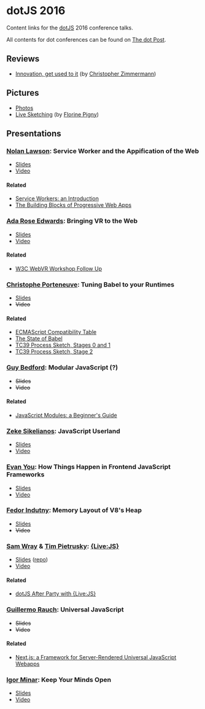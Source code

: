# dotJS 2016

Content links for the [dotJS](https://www.dotjs.io/) 2016 conference talks.

All contents for dot conferences can be found on [The dot Post](http://www.thedotpost.com/).

## Reviews

- [Innovation, get used to it](https://www.magnolia-cms.com/blogs/christopher-zimmermann/detail~@innovation--get-used-to-it.---dotjs-2016-conference-report~.html) (by [Christopher Zimmermann](https://twitter.com/basel_js))

## Pictures

- [Photos](https://www.flickr.com/photos/97226415@N08/sets/72157675822234502/)
- [Live Sketching](https://www.flickr.com/photos/97226415@N08/sets/72157673584112393/) (by [Florine Pigny](https://twitter.com/FlorinePigny))

## Presentations

### [Nolan Lawson](https://twitter.com/nolanlawson): Service Worker and the Appification of the Web

- [Slides](https://nolanlawson.github.io/dotjs-2016/)
- [Video](https://www.youtube.com/watch?v=ZVL6FeCJdD8)

#### Related 

- [Service Workers: an Introduction](https://developers.google.com/web/fundamentals/getting-started/primers/service-workers)
- [The Building Blocks of Progressive Web Apps](https://www.smashingmagazine.com/2016/09/the-building-blocks-of-progressive-web-apps/)

### [Ada Rose Edwards](http://twitter.com/Lady_Ada_King): Bringing VR to the Web

- [Slides](https://ada.is/webvr/talk-dot-js.html)
- [Video](https://www.youtube.com/watch?v=Xn4mkKCRWT4)

#### Related

- [W3C WebVR Workshop Follow Up](https://medium.com/samsung-internet-dev/w3c-webvr-workshop-follow-up-bcfe6558ccba#.jyl3peckz)

### [Christophe Porteneuve](https://twitter.com/porteneuve): Tuning Babel to your Runtimes

- [Slides](https://tdd.github.io/dotjs2016-babel-tuning/)
- ~~Video~~

#### Related

- [ECMAScript Compatibility Table](https://kangax.github.io/compat-table/)
- [The State of Babel](https://babeljs.io/blog/2016/12/07/the-state-of-babel)
- [TC39 Process Sketch, Stages 0 and 1](https://thefeedbackloop.xyz/tc39-a-process-sketch-stages-0-and-1/)
- [TC39 Process Sketch, Stage 2](https://thefeedbackloop.xyz/tc39-process-sketch-stage-2/)

### [Guy Bedford](https://twitter.com/guybedford): Modular JavaScript (?)

- ~~Slides~~
- ~~Video~~

#### Related

- [JavaScript Modules: a Beginner's Guide](https://medium.freecodecamp.com/javascript-modules-a-beginner-s-guide-783f7d7a5fcc#.gn9ymycjy)

### [Zeke Sikelianos](http://twitter.com/zeke): JavaScript Userland

- [Slides](https://github.com/zeke/javascript-userland)
- [Video](https://www.youtube.com/watch?v=S8NCuwg8Ywo)

### [Evan You](https://twitter.com/youyuxi): How Things Happen in Frontend JavaScript Frameworks

- [Slides](https://docs.google.com/presentation/d/1_BlJxudppfKmAtfbNIcqNwzrC5vLrR_h1e09apcpdNY/)
- [Video](https://www.youtube.com/watch?v=r4pNEdIt_l4)

### [Fedor Indutny](https://twitter.com/indutny): Memory Layout of V8's Heap

- [Slides](http://paris2016.talks.darksi.de/)
- ~~Video~~

### [Sam Wray](https://twitter.com/_2xAA) & [Tim Pietrusky](https://twitter.com/timpietrusky): [{Live:JS}](http://livejs.network/)

- [Slides](https://slides.com/timpietrusky/livejs-dotjs-2016) ([repo](https://github.com/livejs/dotjs2016))
- [Video](https://www.youtube.com/watch?v=GA7-OfYSzvA)

#### Related

- [dotJS After Party with {Live:JS}](https://www.youtube.com/watch?v=oR9vIXlu714)

### [Guillermo Rauch](https://twitter.com/rauchg): Universal JavaScript

- ~~Slides~~
- ~~Video~~

#### Related

- [Next.js: a Framework for Server-Rendered Universal JavaScript Webapps](https://zeit.co/blog/next)

### [Igor Minar](https://twitter.com/IgorMinar): Keep Your Minds Open

- [Slides](https://goo.gl/JEabBg)
- [Video](https://www.youtube.com/watch?v=7iBSc7YRzwU)
